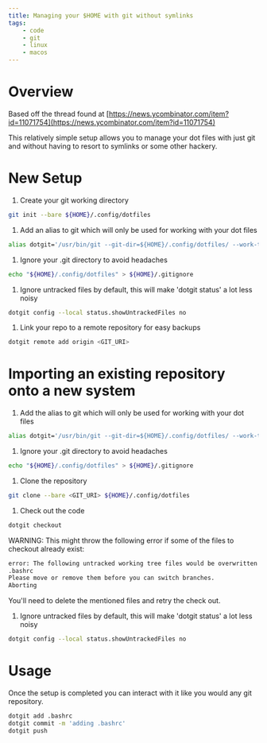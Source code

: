 ```yaml
---
title: Managing your $HOME with git without symlinks
tags:
    - code
    - git
    - linux
    - macos
---
```


# Overview

Based off the thread found at [https://news.ycombinator.com/item?id=11071754](https://news.ycombinator.com/item?id=11071754)

This relatively simple setup allows you to manage your dot files with just git and without having to resort to symlinks or some other hackery.

# New Setup

1. Create your git working directory
~~~ bash
git init --bare ${HOME}/.config/dotfiles
~~~
1. Add an alias to git which will only be used for working with your dot files
~~~ bash
alias dotgit='/usr/bin/git --git-dir=${HOME}/.config/dotfiles/ --work-tree=${HOME}'
~~~
1. Ignore your .git directory to avoid headaches
~~~ bash
echo "${HOME}/.config/dotfiles" > ${HOME}/.gitignore
~~~
1. Ignore untracked files by default, this will make 'dotgit status' a lot less noisy
~~~ bash
dotgit config --local status.showUntrackedFiles no
~~~
1. Link your repo to a remote repository for easy backups
~~~ bash
dotgit remote add origin <GIT_URI>
~~~

# Importing an existing repository onto a new system

1. Add the alias to git which will only be used for working with your dot files
~~~ bash
alias dotgit='/usr/bin/git --git-dir=${HOME}/.config/dotfiles/ --work-tree=${HOME}'
~~~
1. Ignore your .git directory to avoid headaches
~~~ bash
echo "${HOME}/.config/dotfiles" > ${HOME}/.gitignore
~~~
1. Clone the repository
~~~ bash
git clone --bare <GIT_URI> ${HOME}/.config/dotfiles
~~~
1. Check out the code
~~~ bash
dotgit checkout
~~~
  WARNING: This might throw the following error if some of the files to checkout already exist:
~~~ bash
error: The following untracked working tree files would be overwritten by checkout:
.bashrc
Please move or remove them before you can switch branches.
Aborting
~~~
You'll need to delete the mentioned files and retry the check out.
1. Ignore untracked files by default, this will make 'dotgit status' a lot less noisy
~~~ bash
dotgit config --local status.showUntrackedFiles no
~~~

# Usage

Once the setup is completed you can interact with it like you would any git repository.

~~~ bash
dotgit add .bashrc
dotgit commit -m 'adding .bashrc'
dotgit push
~~~

